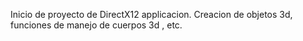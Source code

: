 Inicio de proyecto de DirectX12 applicacion. Creacion de objetos 3d, funciones de manejo de cuerpos 3d , etc.
